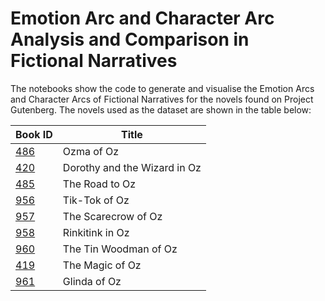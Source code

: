 # Emotion Arc and Character Arc Analysis and Comparison in Fictional Narratives
The notebooks show the code to generate and visualise the Emotion Arcs and Character Arcs of Fictional Narratives for the novels found on Project Gutenberg. The novels used as the dataset are shown in the table below:

| Book ID | Title |
| --- | --- |
| [486](https://www.gutenberg.org/ebooks/486) | Ozma of Oz |
| [420](https://www.gutenberg.org/ebooks/420) | Dorothy and the Wizard in Oz |
| [485](https://www.gutenberg.org/ebooks/485) | The Road to Oz |
| [956](https://www.gutenberg.org/ebooks/956) | Tik-Tok of Oz |
| [957](https://www.gutenberg.org/ebooks/957) | The Scarecrow of Oz |
| [958](https://www.gutenberg.org/ebooks/958) | Rinkitink in Oz |
| [960](https://www.gutenberg.org/ebooks/960) | The Tin Woodman of Oz |
| [419](https://www.gutenberg.org/ebooks/419) | The Magic of Oz |
| [961](https://www.gutenberg.org/ebooks/961) | Glinda of Oz |
